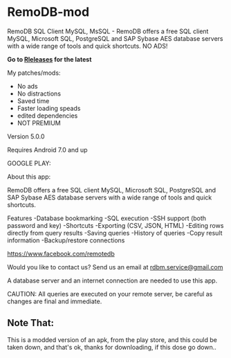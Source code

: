 # RemoDB-mod
RemoDB SQL Client MySQL, MsSQL - RemoDB offers a free SQL client MySQL, Microsoft SQL, PostgreSQL and SAP Sybase AES database servers with a wide range of tools and quick shortcuts. NO ADS!

**Go to [Rleleases](https://github.com/MarshMeadow/RemoDB-mod/releases) for the latest**

My patches/mods:

- No ads
- No distractions
- Saved time
- Faster loading speads
- edited dependencies
- NOT PREMIUM 

Version
5.0.0

Requires Android
7.0 and up

GOOGLE PLAY:

About this app:

RemoDB offers a free SQL client MySQL, Microsoft SQL, PostgreSQL and SAP Sybase AES database servers with a wide range of tools and quick shortcuts.

Features
-Database bookmarking
-SQL execution
-SSH support (both password and key)
-Shortcuts
-Exporting (CSV, JSON, HTML)
-Editing rows directly from query results
-Saving queries
-History of queries
-Copy result information
-Backup/restore connections

https://www.facebook.com/remotedb

Would you like to contact us?
Send us an email at rdbm.service@gmail.com

A database server and an internet connection are needed to use this app.

CAUTION: All queries are executed on your remote server, be careful as changes are final and immediate.

Note That:
----
This is a modded version of an apk, from the play store, and this could be taken down, and that's ok, thanks for downloading, if this dose go down..
